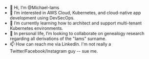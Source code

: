 - 👋 Hi, I’m @Michael-Iams
- 👀 I’m interested in AWS Cloud, Kubernetes, and cloud-native app development using DevSecOps.
- 🌱 I’m currently learning how to architect and support multi-tenant Kubernetes environments.
- 💞️ In personal life, I’m looking to collaborate on genealogy research regarding all derivations of the "Iams" surname.
- 📫 How can reach me via LinkedIn. I'm not really a Twitter/Facebook/Instagram guy -- sue me.

<!---
Michael-Iams/Michael-Iams is a ✨ special ✨ repository because its `README.md` (this file) appears on your GitHub profile.
You can click the Preview link to take a look at your changes.
--->
